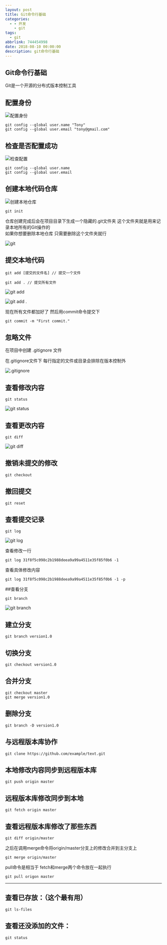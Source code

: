 ```yaml
---
layout: post
title: Git命令行基础
categories:
  - - 开发
    - git
tags: 
  - git
abbrlink: 744454998
date: 2018-08-10 00:00:00
description: git命令行基础
---
```


## Git命令行基础

Git是一个开源的分布式版本控制工具  

## 配置身份

![配置身份](http://upload-images.jianshu.io/upload_images/2590671-227984aa4a843aea.png?imageMogr2/auto-orient/strip%7CimageView2/2/w/1240)

	git config --global user.name "Tony"
	git config --global user.email "tony@gmail.com"


## 检查是否配置成功

![检查配置](http://upload-images.jianshu.io/upload_images/2590671-928c9c6757dc67e0.png?imageMogr2/auto-orient/strip%7CimageView2/2/w/1240)

	git config --global user.name 
	git config --global user.email

## 创建本地代码仓库

![创建本地仓库](http://upload-images.jianshu.io/upload_images/2590671-e754601d1294c2da.png?imageMogr2/auto-orient/strip%7CimageView2/2/w/1240)

	git init


仓库创建完成后会在项目目录下生成一个隐藏的.git文件夹 这个文件夹就是用来记录本地所有的Git操作的  
如果你想要删除本地仓库 只需要删除这个文件夹就行  

![git](http://upload-images.jianshu.io/upload_images/2590671-3dff03268e6c368d.png?imageMogr2/auto-orient/strip%7CimageView2/2/w/1240)

## 提交本地代码

	git add [提交的文件名] // 提交一个文件 

	git add . // 提交所有文件

![git add](http://upload-images.jianshu.io/upload_images/2590671-7e2ae3e2d7d6b0ce.png?imageMogr2/auto-orient/strip%7CimageView2/2/w/1240)

![git add .](http://upload-images.jianshu.io/upload_images/2590671-5a267cd07270af2f.png?imageMogr2/auto-orient/strip%7CimageView2/2/w/1240)


现在所有文件都加好了  然后用commit命令提交下  

	git commit -m "First commit."


## 忽略文件

在项目中创建  .gitignore 文件  

在.gitignore文件下 每行指定的文件或目录会排除在版本控制外

![.gitignore](http://upload-images.jianshu.io/upload_images/2590671-1fb5b8fd5616d1da.png?imageMogr2/auto-orient/strip%7CimageView2/2/w/1240)


## 查看修改内容

	git status


![git status](http://upload-images.jianshu.io/upload_images/2590671-2ce1bd904ae1ed59.png?imageMogr2/auto-orient/strip%7CimageView2/2/w/1240)

## 查看更改内容

	git diff

![git diff](http://upload-images.jianshu.io/upload_images/2590671-fbf6e8ddf3bd958b.png?imageMogr2/auto-orient/strip%7CimageView2/2/w/1240)


## 撤销未提交的修改

	git checkout

## 撤回提交

	git reset


## 查看提交记录

	git log

![git log](http://upload-images.jianshu.io/upload_images/2590671-3446be699c5f2adb.png?imageMogr2/auto-orient/strip%7CimageView2/2/w/1240)

查看修改一行  

	git log 31f8f5c098c2b1988deea9a99a4511e35f85f0b6 -1

查看具体修改内容  

	git log 31f8f5c098c2b1988deea9a99a4511e35f85f0b6 -1 -p


##查看分支  

	git branch	

![git branch](http://upload-images.jianshu.io/upload_images/2590671-2778e9e774286b00.png?imageMogr2/auto-orient/strip%7CimageView2/2/w/1240)

## 建立分支

	git branch version1.0

## 切换分支

	git checkout version1.0

## 合并分支

	git checkout master
	git merge version1.0

## 删除分支

	git branch -D version1.0


## 与远程版本库协作

	git clone https://github.com/example/text.git

## 本地修改内容同步到远程版本库  

	git push origin master

## 远程版本库修改同步到本地  

	git fetch origin master
	
## 查看远程版本库修改了那些东西

	git diff origin/master
	
之后在调用merge命令将origin/master分支上的修改合并到主分支上  

	git merge origin/master
	
pull命令是相当于 fetch和merge两个命令放在一起执行  

	git pull origon master

---

## 查看已存放：（这个最有用）

	git ls-files

## 查看还没添加的文件：

	git status


